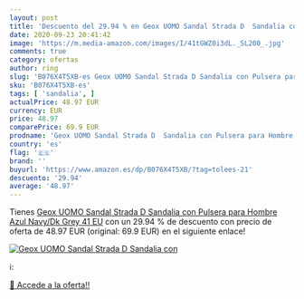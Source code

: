 ```yaml
---
layout: post
title: 'Descuento del 29.94 % en Geox UOMO Sandal Strada D  Sandalia con '
date: 2020-09-23 20:41:42
image: 'https://m.media-amazon.com/images/I/41tGWZ0i3dL._SL200_.jpg'
comments: true
category: ofertas
author: ring
slug: 'B076X4T5XB-es Geox UOMO Sandal Strada D Sandalia con Pulsera para Hombre...'
sku: 'B076X4T5XB-es'
tags: [ 'sandalia', ]
actualPrice: 48.97 EUR
currency: EUR
price: 48.97
comparePrice: 69.9 EUR
prodname: 'Geox UOMO Sandal Strada D  Sandalia con Pulsera para Hombre  Azul  Navy/Dk Grey   41 EU'
country: 'es'
flag: '🇪🇸'
brand: ''
buyurl: 'https://www.amazon.es/dp/B076X4T5XB/?tag=tolees-21'
descuento: '29.94'
average: '48.97'
---
```


Tienes [Geox UOMO Sandal Strada D  Sandalia con Pulsera para Hombre  Azul  Navy/Dk Grey   41 EU](https://www.amazon.es/dp/B076X4T5XB/?tag=tolees-21) con un 29.94 % de descuento con precio de oferta de 48.97 EUR (original: 69.9 EUR) en el siguiente enlace!

[![Geox UOMO Sandal Strada D  Sandalia con ](https://m.media-amazon.com/images/I/41tGWZ0i3dL._SL200_.jpg)](https://www.amazon.es/dp/B076X4T5XB/?tag=tolees-21)

ℹ️:


[🛒 Accede a la oferta!!](https://www.amazon.es/dp/B076X4T5XB/?tag=tolees-21)
